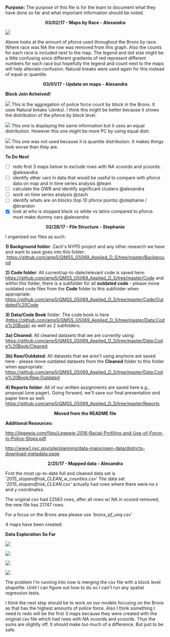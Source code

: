 **Purpose:** The purpose of this file is for the team to document what they have done so far and what important information should be noted. 

<p align="center">
  <b>03/02/17 - Maps by Race - Alexandra </b>
</p>

![](https://cloud.githubusercontent.com/assets/5368361/23539134/04fc55d8-ffa7-11e6-8da8-70a19652c4f7.png)

Above looks at the amount of pforce used throughout the Bronx by race. Where race was NA the row was removed from this graph. Also the counts for each race is included next to the map. The legend and dot size might be a little confusing since different gradients of red represent different numbers for each race but hopefully the legend and count next to the maps will help alleviate confusion. Natural breaks were used again for this instead of equal or quantile.  

<p align="center">
  <b>03/01/17 - Update on maps - Alexandra </b>
</p>

**Block Join Acheived!**

![](https://cloud.githubusercontent.com/assets/5368361/23479203/b5356e7e-fe91-11e6-81af-eb83fce38b20.png)
This is the aggregation of police force count by block in the Bronx. It uses Natural breaks (Jenks). I think this might be better because it shows the distribution of the pforce by block level.


![](https://cloud.githubusercontent.com/assets/5368361/23479179/a3bc8c40-fe91-11e6-85de-baed11672064.png)
This one is displaying the same information but it uses an equal distribution. However this one might be more PC by using equal distr. 

![](https://cloud.githubusercontent.com/assets/5368361/23479393/4dcfbc02-fe92-11e6-8060-7a345e130e6b.png)
This one was not used because it is quantile distribution. It makes things look worse than they are. 


**To Do Next**
- [ ] redo first 3 maps below to exclude rows with NA xcoords and ycoords. @alexandra
- [ ] identify other vars in data that would be useful to compare with pforce data on map and in time series analysis @team
- [ ] calculate the GWR and identify significant clusters @alexandra
- [ ] work on time series analysis @zach
- [ ] identify whats are on blocks (top 10 pforce points) @stephanie / @brandon
- [x] look at who is stopped black vs white vs latinx compared to pforce. must make dummy vars @alexandra

<p align="center">
  <b>02/28/17 - File Structure - Stephanie </b>
</p>

I organized our files as such:

**1) Background folder**: Zach's NYPD project and any other research we have and want to save goes into this folder:  https://github.com/amp5/QMSS_G5069_Applied_D_S/tree/master/Background

**2) Code folder**:  All current/up-to-date/relevant code is saved here:  https://github.com/amp5/QMSS_G5069_Applied_D_S/tree/master/Code and within this folder, there is a subfolder for all **outdated code** - please move outdated code files from the **Code** folder to this subfolder when appropriate: https://github.com/amp5/QMSS_G5069_Applied_D_S/tree/master/Code/Outdated%20Code

**3) Data/Code Book** folder: The code book is here (https://github.com/amp5/QMSS_G5069_Applied_D_S/tree/master/Data:Code%20Book) as well as 2 subfolders:

  **3a) Cleaned**: All cleaned datasets that we are currently using: https://github.com/amp5/QMSS_G5069_Applied_D_S/tree/master/Data:Code%20Book/Cleaned
  
  **3b) Raw/Outdated**: All datasets that we aren't using anymore are saved here - please move outdated datasets from the **Cleaned** folder to this folder when appropriate: https://github.com/amp5/QMSS_G5069_Applied_D_S/tree/master/Data:Code%20Book/Raw:Outdated

**4) Reports folder**: All of our written assignments are saved here e.g., proposal (one pager).  Going forward, we'll save our final presentation and paper here as well: https://github.com/amp5/QMSS_G5069_Applied_D_S/tree/master/Reports

<p align="center">
  <b> Moved from the README file </b>
</p>

**Additional Resources:** 

http://jlegewie.com/files/Legewie-2016-Racial-Profiling-and-Use-of-Force-in-Police-Stops.pdf

http://www1.nyc.gov/site/planning/data-maps/open-data/districts-download-metadata.page

<p align="center">
  <b>2/25/17 - Mapped data - Alexandra </b>
</p>

First the most up-to-date full and cleaned data set is *'2015_stopandfrisk_CLEAN_w_counties.csv'*
The data set *'2015_stopandfrisk_CLEAN.csv'* actually had rows where there were no x and y coordinates.

The original csv had 22563 rows, after all rows w/ NA in xcoord removed, the new file has 21747 rows.

For a focus on the Bronx area please use *'bronx_pf_unq.csv'*

4 maps have been created:

**Data Exploration So Far**

![](https://cloud.githubusercontent.com/assets/5368361/23278155/88a070fa-f9de-11e6-892c-aca5b1f3532e.png)

![](https://cloud.githubusercontent.com/assets/5368361/23278160/8c1cff8c-f9de-11e6-860c-62f927ef516d.png)

![](https://cloud.githubusercontent.com/assets/5368361/23278157/8a23bf36-f9de-11e6-9044-dc68883187a5.png)

![](https://cloud.githubusercontent.com/assets/5368361/23336176/e3b5d602-fb95-11e6-97b0-82cd891adb26.png)


The problem I'm running into now is merging the csv file with a block level shapefile. 
Until I can figure out how to do so I can't run any spatial regression tests. 

I think the next step should be to work on our models focusing on the Bronx as that has the highest amounts of police force.
Also I think something I need to redo will be the first 3 maps because they were created with the original csv file which had
rows with NA xcoords and ycoords. Thus the sums are slightly off. It should make too much of a difference. But just to be safe. 
